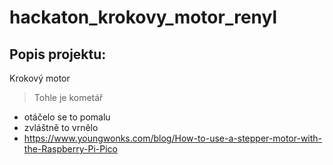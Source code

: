 # hackaton_krokovy_motor_renyl

## Popis projektu:

Krokový motor
> Tohle je kometář

- otáčelo se to pomalu
- zvláštně to vrnělo
- https://www.youngwonks.com/blog/How-to-use-a-stepper-motor-with-the-Raspberry-Pi-Pico